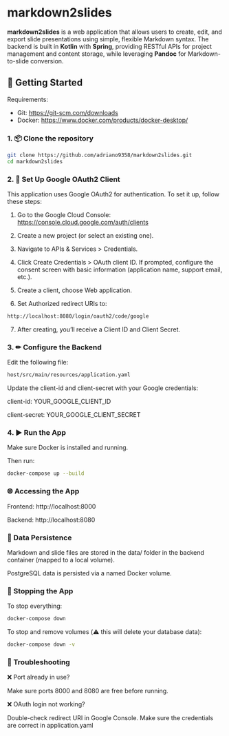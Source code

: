 # markdown2slides

**markdown2slides** is a web application that allows users to create, edit, and export slide presentations using simple, flexible Markdown syntax. The backend is built in **Kotlin** with **Spring**, providing RESTful APIs for project management and content storage, while leveraging **Pandoc** for Markdown-to-slide conversion.

## 🚀 Getting Started

Requirements:

- Git: https://git-scm.com/downloads
- Docker: https://www.docker.com/products/docker-desktop/

### 1. 📦 Clone the repository

```bash
git clone https://github.com/adriano9358/markdown2slides.git
cd markdown2slides
```

### 2. 🔑 Set Up Google OAuth2 Client
   
This application uses Google OAuth2 for authentication. To set it up, follow these steps:

1. Go to the Google Cloud Console: https://console.cloud.google.com/auth/clients

2. Create a new project (or select an existing one).

3. Navigate to APIs & Services > Credentials.

4. Click Create Credentials > OAuth client ID. If prompted, configure the consent screen with basic information (application name, support email, etc.).

5. Create a client, choose Web application.

6. Set Authorized redirect URIs to:

```bash
http://localhost:8080/login/oauth2/code/google
```

7. After creating, you’ll receive a Client ID and Client Secret.

### 3. ✏ Configure the Backend
   
Edit the following file:

```bash
host/src/main/resources/application.yaml
```

Update the client-id and client-secret with your Google credentials:

client-id: YOUR_GOOGLE_CLIENT_ID

client-secret: YOUR_GOOGLE_CLIENT_SECRET

### 4. ▶️ Run the App
   
Make sure Docker is installed and running.

Then run:

```bash
docker-compose up --build
```

### 🌐 Accessing the App

Frontend: http://localhost:8000

Backend: http://localhost:8080

### 📁 Data Persistence
Markdown and slide files are stored in the data/ folder in the backend container (mapped to a local volume).

PostgreSQL data is persisted via a named Docker volume.

### 🛑 Stopping the App

To stop everything:

```bash
docker-compose down
```
To stop and remove volumes (⚠️ this will delete your database data):

```bash
docker-compose down -v
```


### 🐞 Troubleshooting

❌ Port already in use? 

Make sure ports 8000 and 8080 are free before running.

❌ OAuth login not working?

Double-check redirect URI in Google Console. Make sure the credentials are correct in application.yaml
